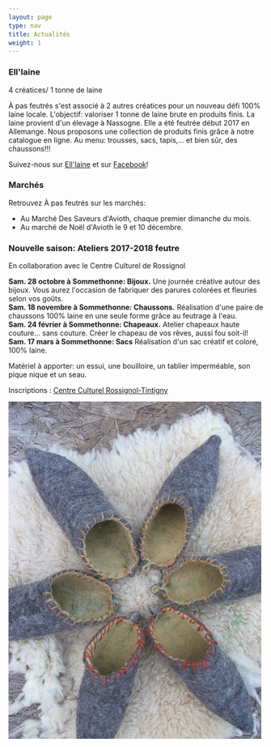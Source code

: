 ```yaml
---
layout: page
type: nav
title: Actualités
weight: 1
---
```

### Ell'laine


4 créatices/ 1 tonne de laine

À pas feutrés s'est associé à 2 autres créatices pour un nouveau défi 100% laine locale. L'objectif: valoriser 1 tonne de laine brute en produits finis.
La laine provient d'un élevage à Nassogne. Elle a été feutrée début 2017 en Allemange. Nous proposons une collection de produits finis grâce à notre catalogue en ligne. Au menu: trousses, sacs, tapis,... et bien sûr, des chaussons!!!

Suivez-nous sur [Ell'laine](http://www.ell-laine.com) et sur [Facebook](https://www.facebook.com/Elllaine-1810238132545396/ "Ell'laine")!

### Marchés 
Retrouvez À pas feutrés sur les marchés:

- Au Marché Des Saveurs d'Avioth, chaque premier dimanche du mois.
- Au marché de Noël d'Avioth le 9 et 10 décembre.



 
### Nouvelle saison: Ateliers 2017-2018 feutre    


En collaboration avec le Centre Culturel de Rossignol

**Sam. 28 octobre à Sommethonne: Bijoux.** 
Une journée créative autour des bijoux.
Vous aurez l'occasion de fabriquer des parures colorées et fleuries selon vos goûts.  
**Sam. 18 novembre à Sommethonne: Chaussons.**
Réalisation d'une paire de chaussons 100% laine en une seule forme grâce au feutrage à l'eau.  
**Sam. 24 février à Sommethonne: Chapeaux.** 
Atelier chapeaux haute couture... sans couture.
Créer le chapeau de vos rêves, aussi fou soit-il!  
**Sam. 17 mars à Sommethonne: Sacs** 
Réalisation d'un sac créatif et coloré, 100% laine.
 
Matériel à apporter: un essui, une bouilloire, un tablier imperméable, son pique nique et un seau. 

Inscriptions :
[Centre Culturel Rossignol-Tintigny](http://www.ccrt.be/)




  
<div class="centered"><img src="actus.jpg" alt="chaussons pointus"></div>
<!--p class="rss-subscribe">s'inscrire au <a href="{{ "/feed.xml" | prepend: site.baseurl }}">flux RSS</a></p-->
